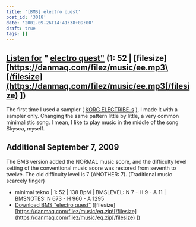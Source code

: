 ```yaml
---
title: '[BMS] electro quest'
post_id: '3018'
date: '2001-09-26T14:41:38+09:00'
draft: true
tags: []
---
```


## [Listen for](/filez/music/ee.mp3) " [electro quest"](/filez/music/ee.mp3) (1: 52 | \[filesize\] [https://danmaq.com/filez/music/ee.mp3\[/filesize](https://danmaq.com/filez/music/ee.mp3[/filesize) \])

The first time I used a sampler ( [KORG ELECTRIBE-s](/electribe-s) ), I made it with a sampler only. Changing the same pattern little by little, a very common minimalistic song. I mean, I like to play music in the middle of the song Skysca, myself.

## Additional September 7, 2009

The BMS version added the NORMAL music score, and the difficulty level setting of the conventional music score was restored from seventh to twelve. The old difficulty level is 7 (ANOTHER: 7). (Traditional music scarcely finger)

*   minimal tekno | 1: 52 | 138 BpM | BMSLEVEL: N 7 - H 9 - A 11 | BMSNOTES: N 673 - H 960 - A 1295
*   [Download BMS "electro quest"](/filez/music/eq.zip) (\[filesize\] [https://danmaq.com/filez/music/eq.zip\[/filesize](https://danmaq.com/filez/music/eq.zip[/filesize) \])

